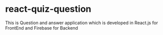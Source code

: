 # react-quiz-question

This is Question and answer application which is developed in React.js for FrontEnd and Firebase for Backend